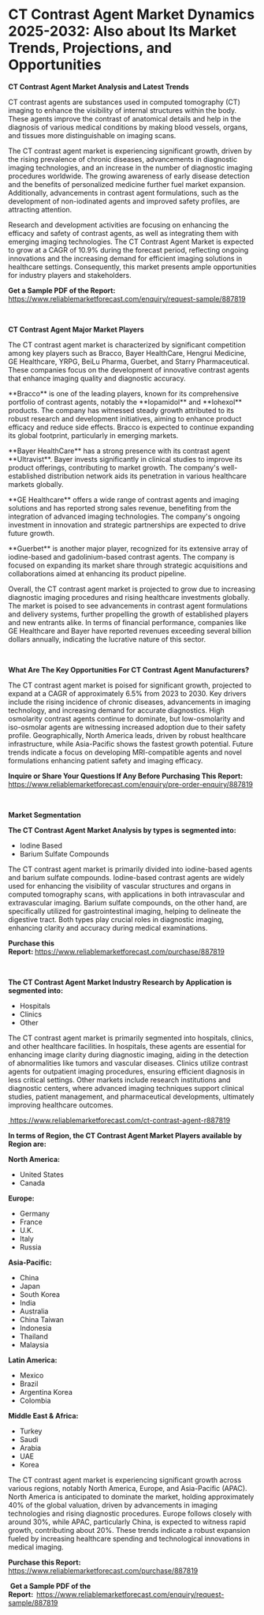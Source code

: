 <p><h1>CT Contrast Agent Market Dynamics 2025-2032: Also about Its Market Trends, Projections, and Opportunities</h1></p><p><strong>CT Contrast Agent Market Analysis and Latest Trends</strong></p>
<p><p>CT contrast agents are substances used in computed tomography (CT) imaging to enhance the visibility of internal structures within the body. These agents improve the contrast of anatomical details and help in the diagnosis of various medical conditions by making blood vessels, organs, and tissues more distinguishable on imaging scans.</p><p>The CT contrast agent market is experiencing significant growth, driven by the rising prevalence of chronic diseases, advancements in diagnostic imaging technologies, and an increase in the number of diagnostic imaging procedures worldwide. The growing awareness of early disease detection and the benefits of personalized medicine further fuel market expansion. Additionally, advancements in contrast agent formulations, such as the development of non-iodinated agents and improved safety profiles, are attracting attention.</p><p>Research and development activities are focusing on enhancing the efficacy and safety of contrast agents, as well as integrating them with emerging imaging technologies. The CT Contrast Agent Market is expected to grow at a CAGR of 10.9% during the forecast period, reflecting ongoing innovations and the increasing demand for efficient imaging solutions in healthcare settings. Consequently, this market presents ample opportunities for industry players and stakeholders.</p></p>
<p><strong>Get a Sample PDF of the Report:&nbsp;</strong> <a href="https://www.reliablemarketforecast.com/enquiry/request-sample/887819?utm_campaign=3138&utm_medium=2&utm_source=Github&utm_content=ia&utm_term=16042025&utm_id=ct-contrast-agent">https://www.reliablemarketforecast.com/enquiry/request-sample/887819</a></p>
<p>&nbsp;</p>
<p><strong>CT Contrast Agent Major Market Players</strong></p>
<p><p>The CT contrast agent market is characterized by significant competition among key players such as Bracco, Bayer HealthCare, Hengrui Medicine, GE Healthcare, YRPG, BeiLu Pharma, Guerbet, and Starry Pharmaceutical. These companies focus on the development of innovative contrast agents that enhance imaging quality and diagnostic accuracy.</p><p>**Bracco** is one of the leading players, known for its comprehensive portfolio of contrast agents, notably the **Iopamidol** and **Iohexol** products. The company has witnessed steady growth attributed to its robust research and development initiatives, aiming to enhance product efficacy and reduce side effects. Bracco is expected to continue expanding its global footprint, particularly in emerging markets.</p><p>**Bayer HealthCare** has a strong presence with its contrast agent **Ultravist**. Bayer invests significantly in clinical studies to improve its product offerings, contributing to market growth. The company's well-established distribution network aids its penetration in various healthcare markets globally.</p><p>**GE Healthcare** offers a wide range of contrast agents and imaging solutions and has reported strong sales revenue, benefiting from the integration of advanced imaging technologies. The company's ongoing investment in innovation and strategic partnerships are expected to drive future growth.</p><p>**Guerbet** is another major player, recognized for its extensive array of iodine-based and gadolinium-based contrast agents. The company is focused on expanding its market share through strategic acquisitions and collaborations aimed at enhancing its product pipeline.</p><p>Overall, the CT contrast agent market is projected to grow due to increasing diagnostic imaging procedures and rising healthcare investments globally. The market is poised to see advancements in contrast agent formulations and delivery systems, further propelling the growth of established players and new entrants alike. In terms of financial performance, companies like GE Healthcare and Bayer have reported revenues exceeding several billion dollars annually, indicating the lucrative nature of this sector.</p></p>
<p>&nbsp;</p>
<p><strong>What Are The Key Opportunities For CT Contrast Agent Manufacturers?</strong></p>
<p><p>The CT contrast agent market is poised for significant growth, projected to expand at a CAGR of approximately 6.5% from 2023 to 2030. Key drivers include the rising incidence of chronic diseases, advancements in imaging technology, and increasing demand for accurate diagnostics. High osmolarity contrast agents continue to dominate, but low-osmolarity and iso-osmolar agents are witnessing increased adoption due to their safety profile. Geographically, North America leads, driven by robust healthcare infrastructure, while Asia-Pacific shows the fastest growth potential. Future trends indicate a focus on developing MRI-compatible agents and novel formulations enhancing patient safety and imaging efficacy.</p></p>
<p><strong>Inquire or Share Your Questions If Any Before Purchasing This Report:</strong> <a href="https://www.reliablemarketforecast.com/enquiry/pre-order-enquiry/887819?utm_campaign=3138&utm_medium=2&utm_source=Github&utm_content=ia&utm_term=16042025&utm_id=ct-contrast-agent">https://www.reliablemarketforecast.com/enquiry/pre-order-enquiry/887819</a></p>
<p>&nbsp;</p>
<p><strong>Market Segmentation</strong></p>
<p><strong>The CT Contrast Agent Market Analysis by types is segmented into:</strong></p>
<p><ul><li>Iodine Based</li><li>Barium Sulfate Compounds</li></ul></p>
<p><p>The CT contrast agent market is primarily divided into iodine-based agents and barium sulfate compounds. Iodine-based contrast agents are widely used for enhancing the visibility of vascular structures and organs in computed tomography scans, with applications in both intravascular and extravascular imaging. Barium sulfate compounds, on the other hand, are specifically utilized for gastrointestinal imaging, helping to delineate the digestive tract. Both types play crucial roles in diagnostic imaging, enhancing clarity and accuracy during medical examinations.</p></p>
<p><strong>Purchase this Report:&nbsp;</strong><a href="https://www.reliablemarketforecast.com/purchase/887819?utm_campaign=3138&utm_medium=2&utm_source=Github&utm_content=ia&utm_term=16042025&utm_id=ct-contrast-agent">https://www.reliablemarketforecast.com/purchase/887819</a></p>
<p>&nbsp;</p>
<p><strong>The CT Contrast Agent Market Industry Research by Application is segmented into:</strong></p>
<p><ul><li>Hospitals</li><li>Clinics</li><li>Other</li></ul></p>
<p><p>The CT contrast agent market is primarily segmented into hospitals, clinics, and other healthcare facilities. In hospitals, these agents are essential for enhancing image clarity during diagnostic imaging, aiding in the detection of abnormalities like tumors and vascular diseases. Clinics utilize contrast agents for outpatient imaging procedures, ensuring efficient diagnosis in less critical settings. Other markets include research institutions and diagnostic centers, where advanced imaging techniques support clinical studies, patient management, and pharmaceutical developments, ultimately improving healthcare outcomes.</p></p>
<p><a href="https://www.reliablemarketforecast.com/ct-contrast-agent-r887819?utm_campaign=3138&utm_medium=2&utm_source=Github&utm_content=ia&utm_term=16042025&utm_id=ct-contrast-agent">&nbsp;https://www.reliablemarketforecast.com/ct-contrast-agent-r887819</a></p>
<p><strong>In terms of Region, the CT Contrast Agent Market Players available by Region are:</strong></p>
<p>
    <p> <strong> North America: </strong>
        <ul>
            <li>United States</li>
            <li>Canada</li>
        </ul>
        </p> 
    <p> <strong> Europe: </strong>
        <ul>
            <li>Germany</li>
            <li>France</li>
            <li>U.K.</li>
            <li>Italy</li>
            <li>Russia</li>
        </ul>
        </p> 
    <p> <strong> Asia-Pacific: </strong>
        <ul>
            <li>China</li>
            <li>Japan</li>
            <li>South Korea</li>
            <li>India</li>
            <li>Australia</li>
            <li>China Taiwan</li>
            <li>Indonesia</li>
            <li>Thailand</li>
            <li>Malaysia</li>
        </ul>
        </p> 
    <p> <strong> Latin America: </strong>
        <ul>
            <li>Mexico</li>
            <li>Brazil</li>
            <li>Argentina Korea</li>
            <li>Colombia</li>
        </ul>
        </p> 
    <p> <strong> Middle East & Africa: </strong>
        <ul>
            <li>Turkey</li>
            <li>Saudi</li>
            <li>Arabia</li>
            <li>UAE</li>
            <li>Korea</li>
        </ul>
    </p>
    </p>
<p><p>The CT contrast agent market is experiencing significant growth across various regions, notably North America, Europe, and Asia-Pacific (APAC). North America is anticipated to dominate the market, holding approximately 40% of the global valuation, driven by advancements in imaging technologies and rising diagnostic procedures. Europe follows closely with around 30%, while APAC, particularly China, is expected to witness rapid growth, contributing about 20%. These trends indicate a robust expansion fueled by increasing healthcare spending and technological innovations in medical imaging.</p></p>
<p><strong>Purchase this Report: </strong><a href="https://www.reliablemarketforecast.com/purchase/887819?utm_campaign=3138&utm_medium=2&utm_source=Github&utm_content=ia&utm_term=16042025&utm_id=ct-contrast-agent">https://www.reliablemarketforecast.com/purchase/887819</a></p>
<p>&nbsp;<strong>Get a Sample PDF of the Report:&nbsp;&nbsp;</strong><a href="https://www.reliablemarketforecast.com/enquiry/request-sample/887819?utm_campaign=3138&utm_medium=2&utm_source=Github&utm_content=ia&utm_term=16042025&utm_id=ct-contrast-agent">https://www.reliablemarketforecast.com/enquiry/request-sample/887819</a></p>
<p><strong></strong></p>
<p><p></p><p></p><p></p></p>